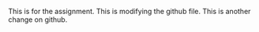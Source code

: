 This is for the assignment. 
This is modifying the github file. 
This is another change on github. 
